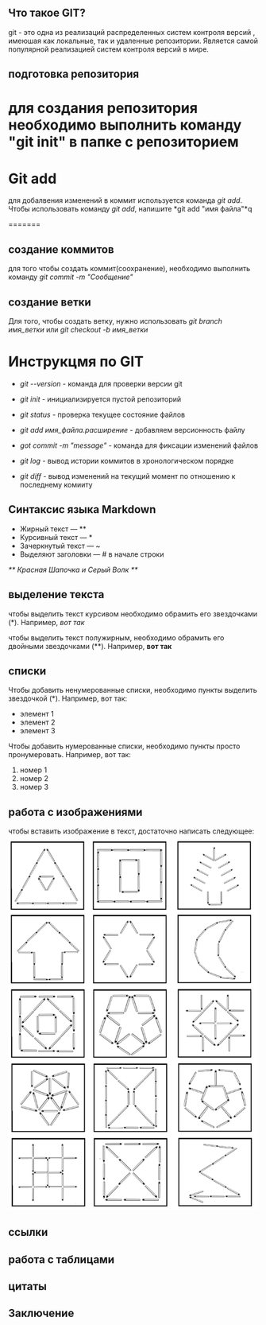 ## Что такое GIT?


git - это одна из реализаций распределенных систем контроля версий , имеюшая как локальные, так и удаленные репозитории. Является самой популярной реализацией систем контроля версий в мире.
## подготовка репозитория

для создания репозитория необходимо выполнить команду "git init"  в папке с репозиторием
=======

# Git add

для добалвения изменений в коммит используется команда *git add*. Чтобы использовать команду *git add*, напишите *git add "имя файла"*q

=======

## создание коммитов

для того чтобы создать коммит(соохранение), необходимо выполнить команду *git commit -m "Сообщение"*


## создание ветки

Для того, чтобы создать ветку, нужно использовать *git branch имя_ветки* или *git checkout -b имя_ветки*

# Инструкцмя по GIT

* _git --version_ - команда для проверки версии git
* _git init_ - инициализируется пустой репозиторий

* _git status_ - проверка текущее состояние файлов

* _git add имя_файла.расширение_ - добавляем версионность файлу

* _got commit -m "message"_ - команда для фиксации изменений файлов

* _git log_ - вывод истории коммитов в хронологическом порядке

* _git diff_ - вывод изменений на текущий момент по отношению к последнему комииту

## Синтаксис языка Markdown
* Жирный текст — **
* Курсивный текст — *
* Зачеркнутый текст — ~
* Выделяют заголовки — # в начале строки

_** Красная Шапочка и Серый Волк **_

## выделение текста

чтобы выделить текст курсивом необходимо обрамить его звездочками (*). Например, *вот так*

чтобы выделить текст полужирным, необходимо обрамить его двойными звездочками (**). Например, **вот так**


## списки

Чтобы добавить ненумерованные списки, необходимо пункты выделить звездочкой (*). Например, вот так:
* элемент 1
* элемент 2
* элемент 3

Чтобы добавить нумерованные списки, необходимо пункты просто пронумеровать. Например, вот так:
1. номер 1
2. номер 2
3. номер 3


## работа с изображениями

чтобы вставить изображение в текст, достаточно написать следующее:
![привет!, это рисовашки!](1_3.jpg)

## ссылки

## работа с таблицами

## цитаты

## Заключение
